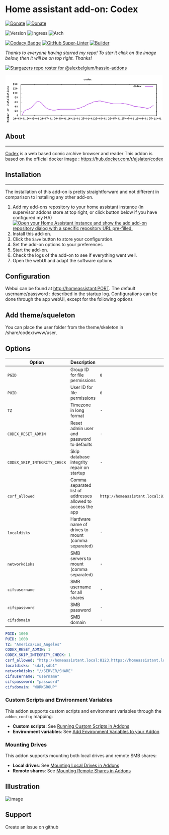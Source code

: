 # Home assistant add-on: Codex

[![Donate][donation-badge]](https://www.buymeacoffee.com/alexbelgium)
[![Donate][paypal-badge]](https://www.paypal.com/donate/?hosted_button_id=DZFULJZTP3UQA)

![Version](https://img.shields.io/badge/dynamic/yaml?label=Version&query=%24.version&url=https%3A%2F%2Fraw.githubusercontent.com%2Falexbelgium%2Fhassio-addons%2Fmaster%2Fcodex%2Fconfig.yaml)
![Ingress](https://img.shields.io/badge/dynamic/yaml?label=Ingress&query=%24.ingress&url=https%3A%2F%2Fraw.githubusercontent.com%2Falexbelgium%2Fhassio-addons%2Fmaster%2Fcodex%2Fconfig.yaml)
![Arch](https://img.shields.io/badge/dynamic/yaml?color=success&label=Arch&query=%24.arch&url=https%3A%2F%2Fraw.githubusercontent.com%2Falexbelgium%2Fhassio-addons%2Fmaster%2Fcodex%2Fconfig.yaml)

[![Codacy Badge](https://app.codacy.com/project/badge/Grade/9c6cf10bdbba45ecb202d7f579b5be0e)](https://www.codacy.com/gh/alexbelgium/hassio-addons/dashboard?utm_source=github.com&utm_medium=referral&utm_content=alexbelgium/hassio-addons&utm_campaign=Badge_Grade)
[![GitHub Super-Linter](https://img.shields.io/github/actions/workflow/status/alexbelgium/hassio-addons/weekly-supelinter.yaml?label=Lint%20code%20base)](https://github.com/alexbelgium/hassio-addons/actions/workflows/weekly-supelinter.yaml)
[![Builder](https://img.shields.io/github/actions/workflow/status/alexbelgium/hassio-addons/onpush_builder.yaml?label=Builder)](https://github.com/alexbelgium/hassio-addons/actions/workflows/onpush_builder.yaml)

[donation-badge]: https://img.shields.io/badge/Buy%20me%20a%20coffee%20(no%20paypal)-%23d32f2f?logo=buy-me-a-coffee&style=flat&logoColor=white
[paypal-badge]: https://img.shields.io/badge/Buy%20me%20a%20coffee%20with%20Paypal-0070BA?logo=paypal&style=flat&logoColor=white

_Thanks to everyone having starred my repo! To star it click on the image below, then it will be on top right. Thanks!_

[![Stargazers repo roster for @alexbelgium/hassio-addons](https://raw.githubusercontent.com/alexbelgium/hassio-addons/master/.github/stars2.svg)](https://github.com/alexbelgium/hassio-addons/stargazers)

![downloads evolution](https://raw.githubusercontent.com/alexbelgium/hassio-addons/master/codex/stats.png)

## About

---

[Codex](https://github.com/ajslater/codex) is a web based comic archive browser and reader
This addon is based on the official docker image : https://hub.docker.com/r/ajslater/codex

## Installation

---

The installation of this add-on is pretty straightforward and not different in comparison to installing any other add-on.

1. Add my add-ons repository to your home assistant instance (in supervisor addons store at top right, or click button below if you have configured my HA)
   [![Open your Home Assistant instance and show the add add-on repository dialog with a specific repository URL pre-filled.](https://my.home-assistant.io/badges/supervisor_add_addon_repository.svg)](https://my.home-assistant.io/redirect/supervisor_add_addon_repository/?repository_url=https%3A%2F%2Fgithub.com%2Falexbelgium%2Fhassio-addons)
1. Install this add-on.
1. Click the `Save` button to store your configuration.
1. Set the add-on options to your preferences
1. Start the add-on.
1. Check the logs of the add-on to see if everything went well.
1. Open the webUI and adapt the software options

## Configuration

Webui can be found at <http://homeassistant:PORT>.
The default username/password : described in the startup log.
Configurations can be done through the app webUI, except for the following options

## Add theme/squeleton

You can place the user folder from the theme/skeleton in /share/codex/www/user,

## Options

| Option | Description | Default | Example |
|--------|-------------|---------|---------|
| `PGID` | Group ID for file permissions | `0` | `1000` |
| `PUID` | User ID for file permissions | `0` | `1000` |
| `TZ` | Timezone in long format | - | `America/Los_Angeles` |
| `CODEX_RESET_ADMIN` | Reset admin user and password to defaults | - | `1` |
| `CODEX_SKIP_INTEGRITY_CHECK` | Skip database integrity repair on startup | - | `1` |
| `csrf_allowed` | Comma separated list of addresses allowed to access the app | `http://homeassistant.local:8123,https://homeassistant.local:8123` | `http://localhost:8123` |
| `localdisks` | Hardware name of drives to mount (comma separated) | - | `sda1,sdb1,MYNAS` |
| `networkdisks` | SMB servers to mount (comma separated) | - | `//SERVER/SHARE` |
| `cifsusername` | SMB username for all shares | - | `username` |
| `cifspassword` | SMB password | - | `password` |
| `cifsdomain` | SMB domain | - | `WORKGROUP` |

```yaml
PGID: 1000
PUID: 1000
TZ: "America/Los_Angeles"
CODEX_RESET_ADMIN: 1
CODEX_SKIP_INTEGRITY_CHECK: 1
csrf_allowed: "http://homeassistant.local:8123,https://homeassistant.local:8123"
localdisks: "sda1,sdb1"
networkdisks: "//SERVER/SHARE"
cifsusername: "username"
cifspassword: "password"
cifsdomain: "WORKGROUP"
```

### Custom Scripts and Environment Variables

This addon supports custom scripts and environment variables through the `addon_config` mapping:

- **Custom scripts**: See [Running Custom Scripts in Addons](https://github.com/alexbelgium/hassio-addons/wiki/Running-custom-scripts-in-Addons)
- **Environment variables**: See [Add Environment Variables to your Addon](https://github.com/alexbelgium/hassio-addons/wiki/Add-Environment-variables-to-your-Addon)

### Mounting Drives

This addon supports mounting both local drives and remote SMB shares:

- **Local drives**: See [Mounting Local Drives in Addons](https://github.com/alexbelgium/hassio-addons/wiki/Mounting-Local-Drives-in-Addons)
- **Remote shares**: See [Mounting Remote Shares in Addons](https://github.com/alexbelgium/hassio-addons/wiki/Mounting-remote-shares-in-Addons)

## Illustration

![image](https://github.com/alexbelgium/hassio-addons/assets/44178713/f1cf3cad-5bda-46df-a0f5-864b127d7b6b)

## Support

Create an issue on github

[repository]: https://github.com/alexbelgium/hassio-addons
